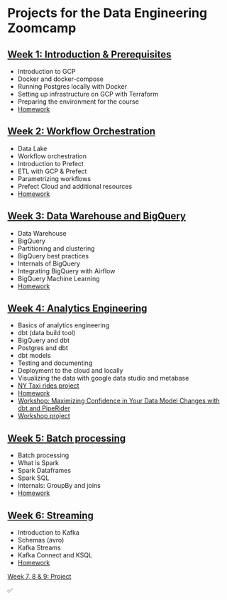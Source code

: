 # Projects for the Data Engineering Zoomcamp

## [Week 1: Introduction & Prerequisites](/week1)

* Introduction to GCP
* Docker and docker-compose
* Running Postgres locally with Docker
* Setting up infrastructure on GCP with Terraform
* Preparing the environment for the course
* [Homework](https://github.com/mary435/data-engineering-zoomcamp/blob/a0b03e35d8d9dc2c7ee23ddff02194287d86eacc/cohorts/2023/week_1_docker_sql/homework.md)        

## [Week 2: Workflow Orchestration](/week2)

* Data Lake
* Workflow orchestration
* Introduction to Prefect
* ETL with GCP & Prefect
* Parametrizing workflows
* Prefect Cloud and additional resources
* [Homework](https://github.com/mary435/data-engineering-zoomcamp/blob/f2f10be6ee3ae1422f5e800101ef05b9cdecaf49/cohorts/2023/week_2_workflow_orchestration/homework.md)  

## [Week 3: Data Warehouse and BigQuery](/week3)

* Data Warehouse
* BigQuery
* Partitioning and clustering
* BigQuery best practices
* Internals of BigQuery
* Integrating BigQuery with Airflow
* BigQuery Machine Learning
* [Homework](https://github.com/mary435/data-engineering-zoomcamp/blob/4740195cadae31dd29eb6a39304edd39e3f3da5c/cohorts/2023/week_3_data_warehouse/homework.md)


## [Week 4: Analytics Engineering](/week4)

* Basics of analytics engineering
* dbt (data build tool)
* BigQuery and dbt
* Postgres and dbt
* dbt models
* Testing and documenting
* Deployment to the cloud and locally
* Visualizing the data with google data studio and metabase
* [NY Taxi rides project](https://github.com/mary435/ny_taxi_rides.git)
* [Homework](https://github.com/mary435/data-engineering-zoomcamp/blob/493f97fadb0442916fee6bc6d93408119573fd0b/cohorts/2023/week_4_analytics_engineering/homework.md)
* [Workshop: Maximizing Confidence in Your Data Model Changes with dbt and PipeRider](https://github.com/mary435/data-engineering-zoomcamp/blob/493f97fadb0442916fee6bc6d93408119573fd0b/cohorts/2023/workshops/piperider.md)
* [Workshop project](https://github.com/mary435/taxi_rides_ny_duckdb.git)


## [Week 5: Batch processing](/week5/)
* Batch processing
* What is Spark
* Spark Dataframes
* Spark SQL
* Internals: GroupBy and joins
* [Homework](/week5/homework.ipynb)

## [Week 6: Streaming](/week6/)
* Introduction to Kafka
* Schemas (avro)
* Kafka Streams
* Kafka Connect and KSQL
* [Homework](/week6/)


[Week 7, 8 & 9: Project](.)  

:white_check_mark:
```
```